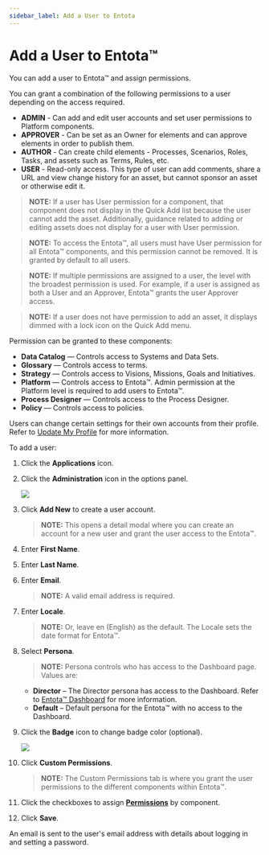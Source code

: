 ```yaml
---
sidebar_label: Add a User to Entota
---
```


# Add a User to Entota™

You can add a user to Entota™ and assign permissions.

You can grant a combination of the following permissions to a user
depending on the access required.

  - **ADMIN** - Can add and edit user accounts and set user permissions
    to Platform components.
  - **APPROVER** - Can be set as an Owner for elements and can approve
    elements in order to publish them.
  - **AUTHOR** - Can create child elements - Processes, Scenarios,
    Roles, Tasks, and assets such as Terms, Rules, etc.
  - **USER** - Read-only access. This type of user can add comments,
    share a URL and view change history for an asset, but cannot sponsor
    an asset or otherwise edit it.

>**NOTE:** If a user has User permission for a component, that component
does not display in the Quick Add list because the user cannot add the
asset. Additionally, guidance related to adding or editing assets does
not display for a user with User permission.

>**NOTE:** To access the Entota™, all users must have User permission for
all Entota™ components, and this permission cannot be removed. It is
granted by default to all users.

>**NOTE:** If multiple permissions are assigned to a user, the level with
the broadest permission is used. For example, if a user is assigned as
both a User and an Approver, Entota™ grants the user Approver access.

>**NOTE:** If a user does not have permission to add an asset, it
displays dimmed with a lock icon on the Quick Add menu.

Permission can be granted to these components:

  - **Data Catalog** — Controls access to Systems and Data Sets.
  - **Glossary** — Controls access to terms.
  - **Strategy** — Controls access to Visions, Missions, Goals and
    Initiatives.
  - **Platform** — Controls access to Entota™. Admin permission at the
    Platform level is required to add users to Entota™.
  - **Process Designer** — Controls access to the Process Designer.
  - **Policy** — Controls access to policies.

Users can change certain settings for their own accounts from their
profile. Refer to [Update My Profile](Update_My_Profile.md) for
more information.

To add a user:

1.  Click the **Applications** icon.

2.  Click the **Administration** icon in the options panel.
    
    ![](Resources/Images/Add_a_User_to_the_IGC.png)

3.  Click **Add New** to create a user account.
    
    >**NOTE:** This opens a detail modal where you can create an account
    for a new user and grant the user access to the Entota™.

4.  Enter **First Name**.

5.  Enter **Last Name**.

6.  Enter **Email**.
    
    >**NOTE:** A valid email address is required.

7.  Enter **Locale**.
    
    >**NOTE:** Or, leave en (English) as the default. The Locale sets the
    date format for Entota™.

8.  Select **Persona**.
    
    >**NOTE:** Persona controls who has access to the Dashboard page.
    Values are:
    
      - **Director** – The Director persona has access to the Dashboard.
        Refer to [Entota™ Dashboard](Director_Dashboard.md) for more
        information.
      - **Default** – Default persona for the Entota™ with no access to
        the Dashboard.

9.  Click the **Badge** icon to change badge color (optional).
    
    ![](Resources/Images/badge_color_pick.png)

10. Click **Custom Permissions**.
    
    >**NOTE:** The Custom Permissions tab is where you grant the user
    permissions to the different components within Entota™.

11. Click the checkboxes to assign
    **[Permissions](Popup_Permissions.md)** by component.

12. Click **Save**.

An email is sent to the user's email address with details about logging
in and setting a password.
